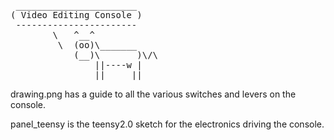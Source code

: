 <pre>
 _______________________
( Video Editing Console )
 -----------------------
        \   ^__^
         \  (oo)\_______
            (__)\       )\/\
                ||----w |
                ||     ||
</pre>

drawing.png has a guide to all the various switches and levers on the console.

panel_teensy is the teensy2.0 sketch for the electronics driving the console.

